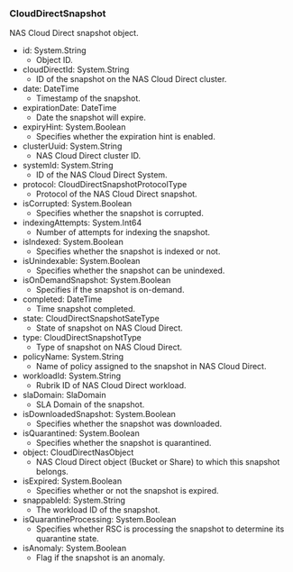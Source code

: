 ### CloudDirectSnapshot
NAS Cloud Direct snapshot object.

- id: System.String
  - Object ID.
- cloudDirectId: System.String
  - ID of the snapshot on the NAS Cloud Direct cluster.
- date: DateTime
  - Timestamp of the snapshot.
- expirationDate: DateTime
  - Date the snapshot will expire.
- expiryHint: System.Boolean
  - Specifies whether the expiration hint is enabled.
- clusterUuid: System.String
  - NAS Cloud Direct cluster ID.
- systemId: System.String
  - ID of the NAS Cloud Direct System.
- protocol: CloudDirectSnapshotProtocolType
  - Protocol of the NAS Cloud Direct snapshot.
- isCorrupted: System.Boolean
  - Specifies whether the snapshot is corrupted.
- indexingAttempts: System.Int64
  - Number of attempts for indexing the snapshot.
- isIndexed: System.Boolean
  - Specifies whether the snapshot is indexed or not.
- isUnindexable: System.Boolean
  - Specifies whether the snapshot can be unindexed.
- isOnDemandSnapshot: System.Boolean
  - Specifies if the snapshot is on-demand.
- completed: DateTime
  - Time snapshot completed.
- state: CloudDirectSnapshotSateType
  - State of snapshot on NAS Cloud Direct.
- type: CloudDirectSnapshotType
  - Type of snapshot on NAS Cloud Direct.
- policyName: System.String
  - Name of policy assigned to the snapshot in NAS Cloud Direct.
- workloadId: System.String
  - Rubrik ID of NAS Cloud Direct workload.
- slaDomain: SlaDomain
  - SLA Domain of the snapshot.
- isDownloadedSnapshot: System.Boolean
  - Specifies whether the snapshot was downloaded.
- isQuarantined: System.Boolean
  - Specifies whether the snapshot is quarantined.
- object: CloudDirectNasObject
  - NAS Cloud Direct object (Bucket or Share) to which this snapshot belongs.
- isExpired: System.Boolean
  - Specifies whether or not the snapshot is expired.
- snappableId: System.String
  - The workload ID of the snapshot.
- isQuarantineProcessing: System.Boolean
  - Specifies whether RSC is processing the snapshot to determine its quarantine state.
- isAnomaly: System.Boolean
  - Flag if the snapshot is an anomaly.
